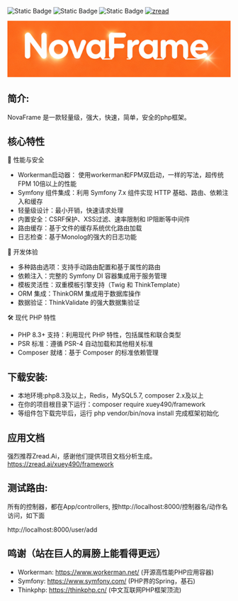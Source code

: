 ![Static Badge](https://img.shields.io/badge/%3E%3Dphp-8.1-green)    ![Static Badge](https://img.shields.io/badge/MIT-License-blue)  ![Static Badge](https://img.shields.io/badge/Symfony_7-green)     [![zread](https://img.shields.io/badge/Ask_Zread-_.svg?style=flat-square&color=00b0aa&labelColor=000000&logo=data%3Aimage%2Fsvg%2Bxml%3Bbase64%2CPHN2ZyB3aWR0aD0iMTYiIGhlaWdodD0iMTYiIHZpZXdCb3g9IjAgMCAxNiAxNiIgZmlsbD0ibm9uZSIgeG1sbnM9Imh0dHA6Ly93d3cudzMub3JnLzIwMDAvc3ZnIj4KPHBhdGggZD0iTTQuOTYxNTYgMS42MDAxSDIuMjQxNTZDMS44ODgxIDEuNjAwMSAxLjYwMTU2IDEuODg2NjQgMS42MDE1NiAyLjI0MDFWNC45NjAxQzEuNjAxNTYgNS4zMTM1NiAxLjg4ODEgNS42MDAxIDIuMjQxNTYgNS42MDAxSDQuOTYxNTZDNS4zMTUwMiA1LjYwMDEgNS42MDE1NiA1LjMxMzU2IDUuNjAxNTYgNC45NjAxVjIuMjQwMUM1LjYwMTU2IDEuODg2NjQgNS4zMTUwMiAxLjYwMDEgNC45NjE1NiAxLjYwMDFaIiBmaWxsPSIjZmZmIi8%2BCjxwYXRoIGQ9Ik00Ljk2MTU2IDEwLjM5OTlIMi4yNDE1NkMxLjg4ODEgMTAuMzk5OSAxLjYwMTU2IDEwLjY4NjQgMS42MDE1NiAxMS4wMzk5VjEzLjc1OTlDMS42MDE1NiAxNC4xMTM0IDEuODg4MSAxNC4zOTk5IDIuMjQxNTYgMTQuMzk5OUg0Ljk2MTU2QzUuMzE1MDIgMTQuMzk5OSA1LjYwMTU2IDE0LjExMzQgNS42MDE1NiAxMy43NTk5VjExLjAzOTlDNS42MDE1NiAxMC42ODY0IDUuMzE1MDIgMTAuMzk5OSA0Ljk2MTU2IDEwLjM5OTlaIiBmaWxsPSIjZmZmIi8%2BCjxwYXRoIGQ9Ik0xMy43NTg0IDEuNjAwMUgxMS4wMzg0QzEwLjY4NSAxLjYwMDEgMTAuMzk4NCAxLjg4NjY0IDEwLjM5ODQgMi4yNDAxVjQuOTYwMUMxMC4zOTg0IDUuMzEzNTYgMTAuNjg1IDUuNjAwMSAxMS4wMzg0IDUuNjAwMUgxMy43NTg0QzE0LjExMTkgNS42MDAxIDE0LjM5ODQgNS4zMTM1NiAxNC4zOTg0IDQuOTYwMVYyLjI0MDFDMTQuMzk4NCAxLjg4NjY0IDE0LjExMTkgMS42MDAxIDEzLjc1ODQgMS42MDAxWiIgZmlsbD0iI2ZmZiIvPgo8cGF0aCBkPSJNNCAxMkwxMiA0TDQgMTJaIiBmaWxsPSIjZmZmIi8%2BCjxwYXRoIGQ9Ik00IDEyTDEyIDQiIHN0cm9rZT0iI2ZmZiIgc3Ryb2tlLXdpZHRoPSIxLjUiIHN0cm9rZS1saW5lY2FwPSJyb3VuZCIvPgo8L3N2Zz4K&logoColor=ffffff)](https://zread.ai/xuey490/novaphp)



[![](https://raw.githubusercontent.com/xuey490/novaphp/refs/heads/main/mmexport1761113888445.png)](https://github.com/xuey490/framework)

## 简介:
NovaFrame 是一款轻量级，强大，快速，简单，安全的php框架。

## 核心特性
🚀 性能与安全
- 	Workerman启动器： 使用workerman和FPM双启动，一样的写法，超传统FPM 10倍以上的性能
- 	Symfony 组件集成：利用 Symfony 7.x 组件实现 HTTP 基础、路由、依赖注入和缓存
- 	轻量级设计：最小开销，快速请求处理
- 	内置安全：CSRF保护、XSS过滤、速率限制和 IP阻断等中间件
- 	路由缓存：基于文件的缓存系统优化路由加载
- 	日志检查：基于Monolog的强大的日志功能
  
🔧 开发体验
- 	多种路由选项：支持手动路由配置和基于属性的路由
- 	依赖注入：完整的 Symfony DI 容器集成用于服务管理
- 	模板灵活性：双重模板引擎支持（Twig 和 ThinkTemplate）
- 	ORM 集成：ThinkORM 集成用于数据库操作
- 	数据验证：ThinkValidate 的强大数据集验证
  
🛠️ 现代 PHP 特性
- 	PHP 8.3+ 支持：利用现代 PHP 特性，包括属性和联合类型
- 	PSR 标准：遵循 PSR-4 自动加载和其他相关标准
- 	Composer 就绪：基于 Composer 的标准依赖管理

## 下载安装:
- 本地环境:php8.3及以上，Redis，MySQL5.7, composer 2.x及以上
- 在你的项目根目录下运行：composer require xuey490/framework
- 等组件包下载完毕后，运行 php vendor/bin/nova install 完成框架初始化


## 应用文档
强烈推荐Zread.Ai，感谢他们提供项目文档分析生成。 https://zread.ai/xuey490/framework

## 测试路由:
所有的控制器，都在App/controllers, 按http://localhost:8000/控制器名/动作名  访问，如下面

http://localhost:8000/user/add

## 鸣谢（站在巨人的肩膀上能看得更远）
- Workerman: https://www.workerman.net/ (开源高性能PHP应用容器)
- Symfony: https://www.symfony.com/ (PHP界的Spring，基石)
- Thinkphp: https://thinkphp.cn/ (中文互联网PHP框架顶流)

